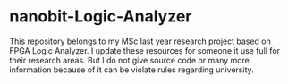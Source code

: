 # nanobit-Logic-Analyzer
This repository belongs to my MSc last year research project based on FPGA Logic Analyzer. I update these resources for someone it use full for their research areas. But I do not give source code or many more information because of it can be violate rules regarding university. 
